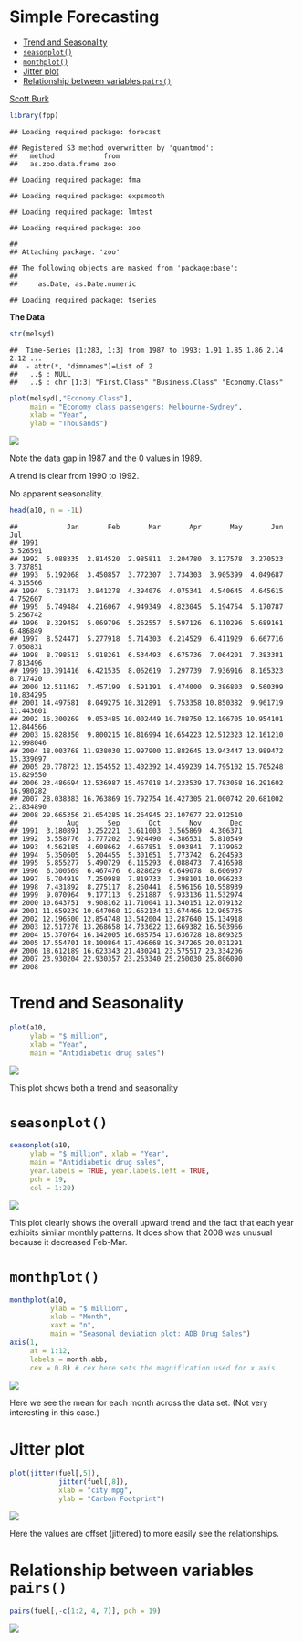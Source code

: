 Simple Forecasting
================

- <a href="#trend-and-seasonality" id="toc-trend-and-seasonality">Trend
  and Seasonality</a>
- <a href="#seasonplot" id="toc-seasonplot"><code>seasonplot()</code></a>
- <a href="#monthplot" id="toc-monthplot"><code>monthplot()</code></a>
- <a href="#jitter-plot" id="toc-jitter-plot">Jitter plot</a>
- <a href="#relationship-between-variables-pairs"
  id="toc-relationship-between-variables-pairs">Relationship between
  variables <code>pairs()</code></a>

[Scott Burk](https://www.youtube.com/watch?v=HdYBuDMJ40Y&t=184s)

``` r
library(fpp)
```

    ## Loading required package: forecast

    ## Registered S3 method overwritten by 'quantmod':
    ##   method            from
    ##   as.zoo.data.frame zoo

    ## Loading required package: fma

    ## Loading required package: expsmooth

    ## Loading required package: lmtest

    ## Loading required package: zoo

    ## 
    ## Attaching package: 'zoo'

    ## The following objects are masked from 'package:base':
    ## 
    ##     as.Date, as.Date.numeric

    ## Loading required package: tseries

**The Data**

``` r
str(melsyd)
```

    ##  Time-Series [1:283, 1:3] from 1987 to 1993: 1.91 1.85 1.86 2.14 2.12 ...
    ##  - attr(*, "dimnames")=List of 2
    ##   ..$ : NULL
    ##   ..$ : chr [1:3] "First.Class" "Business.Class" "Economy.Class"

``` r
plot(melsyd[,"Economy.Class"],
     main = "Economy class passengers: Melbourne-Sydney",
     xlab = "Year",
     ylab = "Thousands") 
```

![](01SimpleForecasting_files/figure-gfm/unnamed-chunk-3-1.png)<!-- -->

Note the data gap in 1987 and the 0 values in 1989.

A trend is clear from 1990 to 1992.

No apparent seasonality.

``` r
head(a10, n = -1L)
```

    ##            Jan       Feb       Mar       Apr       May       Jun       Jul
    ## 1991                                                              3.526591
    ## 1992  5.088335  2.814520  2.985811  3.204780  3.127578  3.270523  3.737851
    ## 1993  6.192068  3.450857  3.772307  3.734303  3.905399  4.049687  4.315566
    ## 1994  6.731473  3.841278  4.394076  4.075341  4.540645  4.645615  4.752607
    ## 1995  6.749484  4.216067  4.949349  4.823045  5.194754  5.170787  5.256742
    ## 1996  8.329452  5.069796  5.262557  5.597126  6.110296  5.689161  6.486849
    ## 1997  8.524471  5.277918  5.714303  6.214529  6.411929  6.667716  7.050831
    ## 1998  8.798513  5.918261  6.534493  6.675736  7.064201  7.383381  7.813496
    ## 1999 10.391416  6.421535  8.062619  7.297739  7.936916  8.165323  8.717420
    ## 2000 12.511462  7.457199  8.591191  8.474000  9.386803  9.560399 10.834295
    ## 2001 14.497581  8.049275 10.312891  9.753358 10.850382  9.961719 11.443601
    ## 2002 16.300269  9.053485 10.002449 10.788750 12.106705 10.954101 12.844566
    ## 2003 16.828350  9.800215 10.816994 10.654223 12.512323 12.161210 12.998046
    ## 2004 18.003768 11.938030 12.997900 12.882645 13.943447 13.989472 15.339097
    ## 2005 20.778723 12.154552 13.402392 14.459239 14.795102 15.705248 15.829550
    ## 2006 23.486694 12.536987 15.467018 14.233539 17.783058 16.291602 16.980282
    ## 2007 28.038383 16.763869 19.792754 16.427305 21.000742 20.681002 21.834890
    ## 2008 29.665356 21.654285 18.264945 23.107677 22.912510                    
    ##            Aug       Sep       Oct       Nov       Dec
    ## 1991  3.180891  3.252221  3.611003  3.565869  4.306371
    ## 1992  3.558776  3.777202  3.924490  4.386531  5.810549
    ## 1993  4.562185  4.608662  4.667851  5.093841  7.179962
    ## 1994  5.350605  5.204455  5.301651  5.773742  6.204593
    ## 1995  5.855277  5.490729  6.115293  6.088473  7.416598
    ## 1996  6.300569  6.467476  6.828629  6.649078  8.606937
    ## 1997  6.704919  7.250988  7.819733  7.398101 10.096233
    ## 1998  7.431892  8.275117  8.260441  8.596156 10.558939
    ## 1999  9.070964  9.177113  9.251887  9.933136 11.532974
    ## 2000 10.643751  9.908162 11.710041 11.340151 12.079132
    ## 2001 11.659239 10.647060 12.652134 13.674466 12.965735
    ## 2002 12.196500 12.854748 13.542004 13.287640 15.134918
    ## 2003 12.517276 13.268658 14.733622 13.669382 16.503966
    ## 2004 15.370764 16.142005 16.685754 17.636728 18.869325
    ## 2005 17.554701 18.100864 17.496668 19.347265 20.031291
    ## 2006 18.612189 16.623343 21.430241 23.575517 23.334206
    ## 2007 23.930204 22.930357 23.263340 25.250030 25.806090
    ## 2008

# Trend and Seasonality

``` r
plot(a10,
     ylab = "$ million",
     xlab = "Year",
     main = "Antidiabetic drug sales")
```

![](01SimpleForecasting_files/figure-gfm/unnamed-chunk-5-1.png)<!-- -->

This plot shows both a trend and seasonality

# `seasonplot()`

``` r
seasonplot(a10,
     ylab = "$ million", xlab = "Year",
     main = "Antidiabetic drug sales",
     year.labels = TRUE, year.labels.left = TRUE,
     pch = 19,
     col = 1:20) 
```

![](01SimpleForecasting_files/figure-gfm/unnamed-chunk-6-1.png)<!-- -->

This plot clearly shows the overall upward trend and the fact that each
year exhibits similar monthly patterns. It does show that 2008 was
unusual because it decreased Feb-Mar.

# `monthplot()`

``` r
monthplot(a10,
          ylab = "$ million",
          xlab = "Month",
          xaxt = "n",
          main = "Seasonal deviation plot: ADB Drug Sales")
axis(1, 
     at = 1:12, 
     labels = month.abb, 
     cex = 0.8) # cex here sets the magnification used for x axis
```

![](01SimpleForecasting_files/figure-gfm/unnamed-chunk-7-1.png)<!-- -->

Here we see the mean for each month across the data set. (Not very
interesting in this case.)

# Jitter plot

``` r
plot(jitter(fuel[,5]),
            jitter(fuel[,8]),
            xlab = "city mpg",
            ylab = "Carbon Footprint")
```

![](01SimpleForecasting_files/figure-gfm/unnamed-chunk-8-1.png)<!-- -->

Here the values are offset (jittered) to more easily see the
relationships.

# Relationship between variables `pairs()`

``` r
pairs(fuel[,-c(1:2, 4, 7)], pch = 19)
```

![](01SimpleForecasting_files/figure-gfm/unnamed-chunk-9-1.png)<!-- -->
